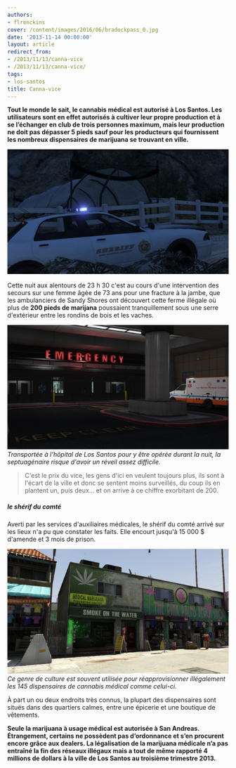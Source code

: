 ```yaml
---
authors:
- flrenckins
cover: /content/images/2016/06/bradockpass_0.jpg
date: '2013-11-14 00:00:00'
layout: article
redirect_from:
- /2013/11/13/canna-vice
- /2013/11/13/canna-vice/
tags:
- los-santos
title: Canna-vice
---
```



 **Tout le monde le sait, le cannabis médical est autorisé à Los Santos. Les utilisateurs sont en effet autorisés à cultiver leur propre production et à se l’échanger en club de trois personnes maximum, mais leur production ne doit pas dépasser 5 pieds sauf pour les producteurs qui fournissent les nombreux dispensaires de marijuana se trouvant en ville.**

![](/content/images/2016/06/face.jpg)

Cette nuit aux alentours de 23 h 30 c'est au cours d'une intervention des secours sur une femme âgée de 73 ans pour une fracture à la jambe, que les ambulanciers de Sandy Shores ont découvert cette ferme illégale où plus de **200 pieds de marijana** poussaient tranquillement sous une serre d'extérieur entre les rondins de bois et les vaches.

![Transportée à l'hôpital de Los Santos pour y être opérée durant la nuit, la septuagénaire risque d'avoir un réveil assez difficile.](/content/images/2016/06/0_0%20%281%29_2.jpg)
_Transportée à l'hôpital de Los Santos pour y être opérée durant la nuit, la septuagénaire risque d'avoir un réveil assez difficile._

> C'est le prix du vice, les gens d'ici en veulent toujours plus, ils sont à l'écart de la ville et donc se sentent moins surveillés, du coup ils en plantent un, puis deux... et on arrive à ce chiffre exorbitant de 200.

##### le shérif du comté

Averti par les services d'auxiliaires médicales, le shérif du comté arrivé sur les lieux n'a pu que constater les faits. Elle encourt jusqu'à 15 000 $ d'amende et 3 mois de prison.

![Ce genre de culture est souvent utilisée pour réapprovisionner illégalement les 145 dispensaires de cannabis médical comme celui-ci.](/content/images/2016/06/0_0_3.jpg)
_Ce genre de culture est souvent utilisée pour réapprovisionner illégalement les 145 dispensaires de cannabis médical comme celui-ci._

À part un ou deux endroits très connus, la plupart des dispensaires sont situés dans des quartiers calmes, entre une épicerie et une boutique de vêtements.

**Seule la marijuana à usage médical est autorisée à San Andreas. Étrangement, certains ne possèdent pas d’ordonnance et s’en procurent encore grâce aux dealers. La légalisation de la marijuana médicale n’a pas entraîné la fin des réseaux illégaux mais a tout de même rapporté 4 millions de dollars à la ville de Los Santos au troisième trimestre 2013.**